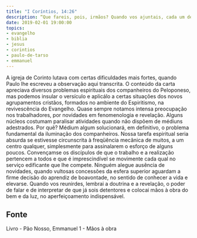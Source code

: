 ```yaml
---
title: "I Coríntios, 14:26"
description: “Que fareis, pois, irmãos? Quando vos ajuntais, cada um de vós tem doutrina, tem revelação, tem língua, tem interpretação. Faça­se tudo para edificação.” - Paulo
date: 2019-02-01 19:00:00
topics: 
- evangelho
- biblia
- jesus
- corintios
- paulo-de-tarso
- emmanuel
---
```


A igreja de Corinto lutava com certas dificuldades mais fortes, quando
Paulo lhe escreveu a observação aqui transcrita.
O conteúdo da carta apreciava diversos problemas espirituais dos
companheiros do Peloponeso, mas podemos insular o versículo e aplicá­lo a certas
situações dos novos agrupamentos cristãos, formados no ambiente do Espiritismo,
na revivescência do Evangelho.
Quase sempre notamos intensa preocupação nos trabalhadores, por
novidades em fenomenologia e revelação.
Alguns núcleos costumam paralisar atividades quando não dispõem de
médiuns adestrados.
Por quê?
Médium algum solucionará, em definitivo, o problema fundamental da
iluminação dos companheiros.
Nossa tarefa espiritual seria absurda se estivesse circunscrita à freqüência
mecânica de muitos, a um centro qualquer, simplesmente para assinalarem o esforço
de alguns poucos.
Convençam­se os discípulos de que o trabalho e a realização pertencem a
todos e que é imprescindível se movimente cada qual no serviço edificante que lhe
compete. Ninguém alegue ausência de novidades, quando vultosas concessões da
esfera superior aguardam a firme decisão do aprendiz de boa­vontade, no sentido de
conhecer a vida e elevar­se.
Quando vos reunirdes, lembrai a doutrina e a revelação, o poder de falar e
de interpretar de que já sois detentores e colocai mãos à obra do bem e da luz, no
aperfeiçoamento indispensável.




## Fonte
Livro - Pão Nosso, Emmanuel
1 - Mãos à obra
